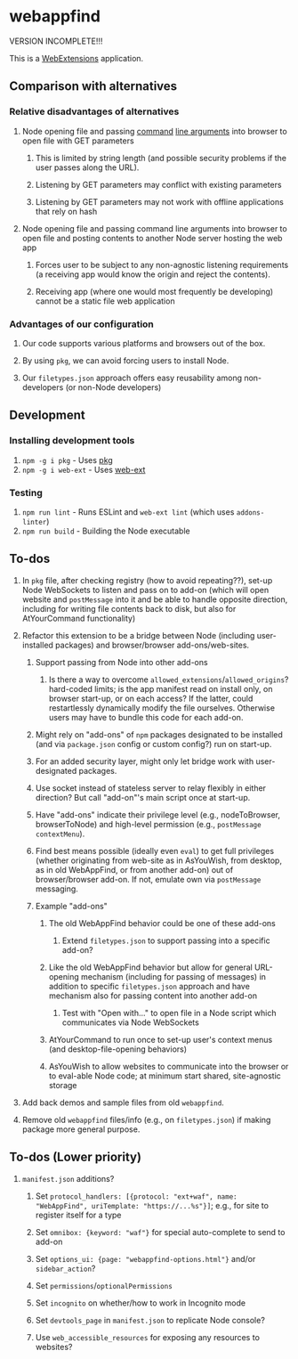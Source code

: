 # webappfind

VERSION INCOMPLETE!!!

This is a [WebExtensions](https://developer.mozilla.org/en-US/Add-ons/WebExtensions) application.

## Comparison with alternatives

### Relative disadvantages of alternatives

1. Node opening file and passing
    [command](https://developer.mozilla.org/en-US/docs/Mozilla/Command_Line_Options)
    [line arguments](https://www.ghacks.net/2013/10/06/list-useful-google-chrome-command-line-switches/)
    into browser to open file with GET parameters

    1. This is limited by string length (and possible security problems if
        the user passes along the URL).

    1. Listening by GET parameters may conflict with existing parameters

    1. Listening by GET parameters may not work with offline applications
        that rely on hash

1. Node opening file and passing command line arguments into browser to
    open file and posting contents to another Node server hosting the web app

    1. Forces user to be subject to any non-agnostic listening requirements (a
        receiving app would know the origin and reject the contents).

    1. Receiving app (where one would most frequently be developing) cannot be
        a static file web application

### Advantages of our configuration

1. Our code supports various platforms and browsers out of the box.

1. By using `pkg`, we can avoid forcing users to install Node.

1. Our `filetypes.json` approach offers easy reusability among non-developers
    (or non-Node developers)

## Development

### Installing development tools

1. `npm -g i pkg` - Uses [pkg](https://github.com/zeit/pkg)
1. `npm -g i web-ext` - Uses [web-ext](https://developer.mozilla.org/en-US/Add-ons/WebExtensions/Getting_started_with_web-ext)

### Testing

1. `npm run lint` - Runs ESLint and `web-ext lint` (which uses `addons-linter`)
1. `npm run build` - Building the Node executable

## To-dos

1. In `pkg` file, after checking registry (how to avoid repeating??), set-up Node WebSockets to
     listen and pass on to add-on (which will open website and `postMessage` into it and be able
     to handle opposite direction, including for writing file contents back to disk, but also
     for AtYourCommand functionality)

1. Refactor this extension to be a bridge between Node (including
    user-installed packages) and browser/browser add-ons/web-sites.

    1. Support passing from Node into other add-ons

        1. Is there a way to overcome `allowed_extensions`/`allowed_origins`?
            hard-coded limits; is the app manifest read on install only, on
            browser start-up, or on each access? If the latter, could
            restartlessly dynamically modify the file ourselves. Otherwise
            users may have to bundle this code for each add-on.

    1. Might rely on "add-ons" of `npm` packages designated to be installed
        (and via `package.json` config or custom config?) run on start-up.

    1. For an added security layer, might only let bridge work with
        user-designated packages.

    1. Use socket instead of stateless server to relay flexibly in either
        direction? But call "add-on"'s main script once at start-up.

    1. Have "add-ons" indicate their privilege level (e.g., nodeToBrowser,
        browserToNode) and high-level permission (e.g., `postMessage`
        `contextMenu`).

    1. Find best means possible (ideally even `eval`) to get full privileges
        (whether originating from web-site as in AsYouWish, from desktop,
        as in old WebAppFind, or from another add-on) out of
        browser/browser add-on. If not, emulate own via `postMessage` messaging.

    1. Example "add-ons"

        1. The old WebAppFind behavior could be one of these add-ons

            1. Extend `filetypes.json` to support passing into a specific
                add-on?

        1. Like the old WebAppFind behavior but allow for general
            URL-opening mechanism (including for passing of messages)
            in addition to specific `filetypes.json` approach and have
            mechanism also for passing content into another add-on

            1. Test with "Open with..." to open file in a Node script
                which communicates via Node WebSockets

        1. AtYourCommand to run once to set-up user's context menus (and
            desktop-file-opening behaviors)

        1. AsYouWish to allow websites to communicate into the browser or
            to eval-able Node code; at minimum start shared,
            site-agnostic storage

1. Add back demos and sample files from old `webappfind`.

1. Remove old `webappfind` files/info (e.g., on `filetypes.json`) if
    making package more general purpose.

## To-dos (Lower priority)

1. `manifest.json` additions?

    1. Set `protocol_handlers: [{protocol: "ext+waf", name: "WebAppFind", uriTemplate: "https://...%s"}]`; e.g., for site to register itself for a type

    1. Set `omnibox: {keyword: "waf"}` for special auto-complete to send to add-on

    1. Set `options_ui: {page: "webappfind-options.html"}` and/or `sidebar_action`?

    1. Set `permissions`/`optionalPermissions`

    1. Set `incognito` on whether/how to work in Incognito mode

    1. Set `devtools_page` in `manifest.json` to replicate Node console?

    1. Use `web_accessible_resources` for exposing any resources to websites?
